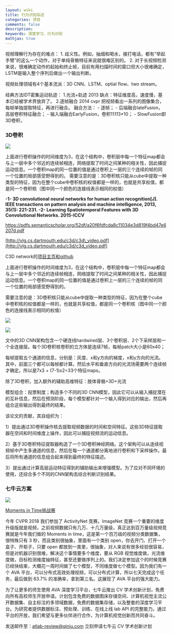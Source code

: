 ```yaml
---
layout: wiki
title: 行为识别综述
categories: 项目
comments: false
description: 
keywords: 深度学习、行为识别
mathjax: true
---
```


视频理解行为存在的难点：
	1. 歧义性。例如，抽烟和喝水，接打电话，都有“举起手臂”的这么一个动作，对于单纯骨骼特征来说就很难区别的。
	2. 对于长视频检测来说，很难确定动作的起始和终止帧，目前有用扫描时间的窗口但大小很难确定，LSTM是输入整个序列后做出一个输出判断。

视频处理领域有4个基本流派：3D CNN、LSTM、optial flow、two stream。

经典方法IDT密集运动轨迹：
1.光流+轨迹 2013
缺点：特征维度高，速度慢，基本已经被学术界放弃了。
2.逐帧融合 2014 cvpr
把视频看出一系列的图像集合，每帧单独提取特征，再进行融合。
融合方法：
	- 逐帧； 
	- 后端融合lateFusion，高层卷积特征融合；
	- 输入端融合EarlyFusion，卷积11*11*3*10；
	- SlowFusion即3D卷积，

### 3D卷积



![](http://p5iojc2zy.bkt.clouddn.com/_posts/_image/2018-10-09-15-28-34.jpg)

上面进行卷积操作的时间维度为3，在这个结构中，卷积层中每一个特征map都会与上一层中多个邻近的连续帧相连，网络提取了时间之间某种的相关性，因此捕捉运动信息。一个卷积map的同一位置的值是通过卷积上一层的三个连续的帧的同一个位置的局部感受野得到的。 
需要注意的是：3D卷积核只能从cube中提取一种类型的特征，因为在整个cube中卷积核的权值都是一样的，也就是共享权值，都是同一个卷积核（图中同一个颜色的连接线表示相同的权值）

**-1- 3D convolutional neural networks for human action recognition[J]. IEEE transactions on pattern analysis and machine intelligence, 2013, 35(1): 221-231.
-2- Learning Spatiotemporal Features with 3D Convolutional Networks.  2015-ICCV**

<https://pdfs.semanticscholar.org/52df/a20f6fdfcda8c11034e3d819f4bd47e6207d.pdf>

[http://vlg.cs.dartmouth.edu/c3d/c3d\_video.pdf](http://vlg.cs.dartmouth.edu/c3d/c3d_video.pdf)

C3D network的[项目主页和](http://vlg.cs.dartmouth.edu/c3d/)[github](https://github.com/facebook/C3D)

上面进行卷积操作的时间维度为3，在这个结构中，卷积层中每一个特征map都会与上一层中多个邻近的连续帧相连，网络提取了时间之间某种的相关性，因此捕捉运动信息。一个卷积map的同一位置的值是通过卷积上一层的三个连续的帧的同一个位置的局部感受野得到的。 

需要注意的是：3D卷积核只能从cube中提取一种类型的特征，因为在整个cube中卷积核的权值都是一样的，也就是共享权值，都是同一个卷积核（图中同一个颜色的连接线表示相同的权值）


![](http://p5iojc2zy.bkt.clouddn.com/_posts/_image/2018-10-09-15-33-05.jpg)


![](http://p5iojc2zy.bkt.clouddn.com/_posts/_image/2018-10-09-15-29-42.jpg)


 文中的3D CNN架构包含一个硬连线hardwired层、3个卷积层、2个下采样层和一个全连接层。每个3D卷积核卷积的立方体是连续7帧，每帧patch大小是60x40；

每帧提取五个通道的信息，分别是：灰度、x和y方向的梯度，x和y方向的光流。其中，前面三个都可以每帧都计算。然后水平和垂直方向的光流场需要两个连续帧才确定。所以是7x3 + (7-1)x2=33个特征maps。

除了3D卷积，加入额外的辅助高维特征：肢体骨骼+3D+光流

模型组合：投票制度；构造多个不同的3D CNN模型，因此它可以从输入捕捉潜在的互补信息，然后在预测阶段，每个模型都针对一个输入得到对应的输出，然后再组合这些输出得到最终的结果。

  该论文的贡献，其自组织为：

1）提出通过3D卷积操作核去提取视频数据的时间和空间特征。这些3D特征提取器在空间和时间维度上操作，因此可以捕捉视频流的运动信息。

2）基于3D卷积特征提取器构造了一个3D卷积神经网络。这个架构可以从连续视频帧中产生多通道的信息，然后在每一个通道都分离地进行卷积和下采样操作。最后将所有通道的信息组合起来得到最终的特征描述。

3）提出通过计算高层运动特征得到的辅助输出来增强模型。为了应对不同环境的使用，还综合多个不同的CNN架构去综合判断识别结果。



### 七牛云方案


![](http://p5iojc2zy.bkt.clouddn.com/_posts/_image/2018-09-01-00-23-44.jpg)



[Moments in Time挑战赛](https://mp.weixin.qq.com/s?__biz=MjM5NzAwNDI4Mg==&mid=2652194423&idx=1&sn=8d2ba45e5067703b5f7883aa7bbd8dca&chksm=bd0170e28a76f9f4ebb08e987c10dc0de72ed6c8333e0ce6c3248d95314dc426ab0bc174e6a0&scene=21#wechat_redirect)

今年 CVPR 2018 我们参加了 ActivityNet 竞赛。ImageNet 竞赛一个重要的维度升级版就是视频，之前视频数据只有几万、十几万量级，真正达到百万量级视频竞赛就是今年我们做的 Moments in time，这是第一个百万级的视频分类数据集，很特殊只有 3 秒，而且类别很抽象，里面有一个类别 open，你去开门、打开一个盒子、开柜子，只要 open 都放到一类里，很抽象，对人来说有很多经验很容易，但是对机器识别很难，解决这个事情要多个维度，要从 RGB 视觉维度做，光流维度做，目标检测维度抽特征，甚至还要做序列上的。我们决定参加这个的时候竞赛已经快结束，大概花一周时间做了七个模型，不同维度做七个模型。因为我们有一个 AVA 平台，可以分布式高效处理视频，可以分布式计算，所以七天完成这个任务，最后做到 63.7% 的准确率，拿到第三名。这展现了 AVA 平台的强大能力。

为了让更多的师生使用 AVA 深度学习平台，七牛云推出 CV 学术创新计划，免费向所有高校师生开放申请。计划包含免费的数据图床存储空间、计算机视觉主流公开数据集、自主标注的多领域数据，免费的数据集存储，以及整套的深度学习平台。为研究者提供数据标注、预处理、训练、在线上线 lab API 的完整能力。通过平台的开放，我们希望与更多伙伴进行合作，为计算机视觉创新而共同奋斗。

发送邮件至：atlab-review@qiniu.com
立刻申请七牛云 CV 学术创新计划




